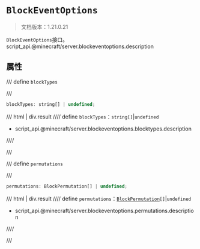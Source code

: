 # `BlockEventOptions`

> 文档版本：1.21.0.21

`BlockEventOptions`接口。script_api.@minecraft/server.blockeventoptions.description

## 属性

/// define
`blockTypes`


///

```js
blockTypes: string[] | undefined;
```

/// html | div.result
//// define
`blockTypes`：`string[]`|`undefined`

- script_api.@minecraft/server.blockeventoptions.blocktypes.description


////

///


/// define
`permutations`


///

```js
permutations: BlockPermutation[] | undefined;
```

/// html | div.result
//// define
`permutations`：<code><a href="../blockpermutation/">BlockPermutation</a>[]</code>|`undefined`

- script_api.@minecraft/server.blockeventoptions.permutations.description


////

///

